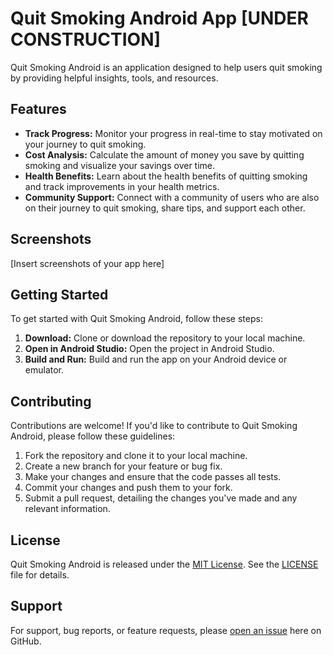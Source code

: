 # Quit Smoking Android App [UNDER CONSTRUCTION]

Quit Smoking Android is an application designed to help users quit smoking by providing helpful insights, tools, and resources.

## Features

- **Track Progress:** Monitor your progress in real-time to stay motivated on your journey to quit smoking.
- **Cost Analysis:** Calculate the amount of money you save by quitting smoking and visualize your savings over time.
- **Health Benefits:** Learn about the health benefits of quitting smoking and track improvements in your health metrics.
- **Community Support:** Connect with a community of users who are also on their journey to quit smoking, share tips, and support each other.

## Screenshots

[Insert screenshots of your app here]

## Getting Started

To get started with Quit Smoking Android, follow these steps:

1. **Download:** Clone or download the repository to your local machine.
2. **Open in Android Studio:** Open the project in Android Studio.
3. **Build and Run:** Build and run the app on your Android device or emulator.

## Contributing

Contributions are welcome! If you'd like to contribute to Quit Smoking Android, please follow these guidelines:

1. Fork the repository and clone it to your local machine.
2. Create a new branch for your feature or bug fix.
3. Make your changes and ensure that the code passes all tests.
4. Commit your changes and push them to your fork.
5. Submit a pull request, detailing the changes you've made and any relevant information.

## License

Quit Smoking Android is released under the [MIT License](LICENSE). See the [LICENSE](LICENSE) file for details.

## Support

For support, bug reports, or feature requests, please [open an issue](https://github.com/inandi/smoke/issues) here on GitHub.
